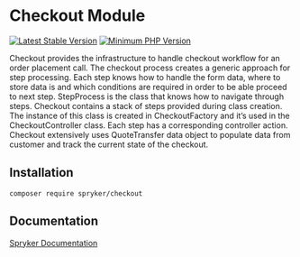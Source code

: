 # Checkout Module
[![Latest Stable Version](https://poser.pugx.org/spryker/checkout/v/stable.svg)](https://packagist.org/packages/spryker/checkout)
[![Minimum PHP Version](https://img.shields.io/badge/php-%3E%3D%208.0-8892BF.svg)](https://php.net/)

Checkout provides the infrastructure to handle checkout workflow for an order placement call. The checkout process creates a generic approach for step processing. Each step knows how to handle the form data, where to store data is and which conditions are required in order to be able proceed to next step.
StepProcess is the class that knows how to navigate through steps. Checkout contains a stack of steps provided during class creation. The instance of this class is created in CheckoutFactory and it’s used in the CheckoutController class. Each step has a corresponding controller action. Checkout extensively uses QuoteTransfer data object to populate data from customer and track the current state of the checkout.

## Installation

```
composer require spryker/checkout
```

## Documentation

[Spryker Documentation](https://docs.spryker.com)
